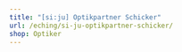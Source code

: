 ```yaml
---
title: "[si:ju] Optikpartner Schicker"
url: /eching/si-ju-optikpartner-schicker/
shop: Optiker
---
```

